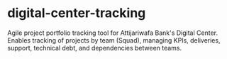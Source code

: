# digital-center-tracking
Agile project portfolio tracking tool for Attijariwafa Bank's Digital Center. Enables tracking of projects by team (Squad), managing KPIs, deliveries, support, technical debt, and dependencies between teams.
